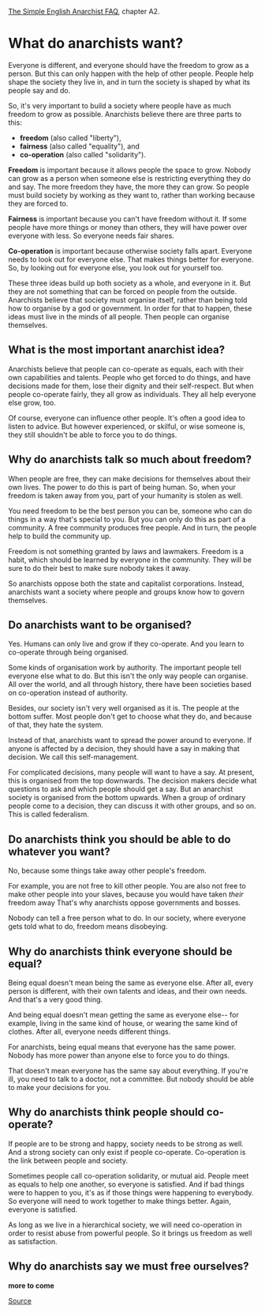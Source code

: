 [The Simple English Anarchist FAQ](.), chapter A2.

What do anarchists want?
========================

Everyone is different, and everyone should have the
freedom to grow as a person. But this can only happen
with the help of other people. People help shape
the society they live in, and in turn the society is shaped
by what its people say and do.

So, it's very important to build a society where people
have as much freedom to grow as possible. Anarchists
believe there are three parts to this:

 - **freedom** (also called "liberty"),
 - **fairness** (also called "equality"), and
 - **co-operation** (also called "solidarity").

**Freedom** is important because it allows people the space
to grow. Nobody can grow as a person when someone else
is restricting everything they do and say. The more
freedom they have, the more they can grow. So people
must build society by working as they want to,
rather than working because they are forced to.

**Fairness** is important because you can't have freedom
without it. If some people have more things or money
than others, they will have power over everyone with
less. So everyone needs fair shares.

**Co-operation** is important because otherwise
society falls apart. Everyone needs to look out for
everyone else. That makes things better for everyone.
So, by looking out for everyone else, you
look out for yourself too.

These three ideas build up both society as a whole,
and everyone in it. But they are not something that
can be forced on people from the outside.
Anarchists believe that society must organise itself,
rather than being told how to organise by a god or government.
In order for that to happen,
these ideas must live in the minds of all people.
Then people can organise themselves.

What is the most important anarchist idea?
------------------------------------------

Anarchists believe that people can co-operate as equals, each with their own capabilities and talents. People who get forced to do things, and have decisions made for them, lose their dignity and their self-respect. But when people co-operate fairly, they all grow as individuals. They all help everyone else grow, too.

Of course, everyone can influence other people.
It's often a good idea to listen to advice.
But however experienced, or skilful, or
wise someone is,
they still shouldn't be able to force you to do things.

Why do anarchists talk so much about freedom?
---------------------------------------------

When people are free, they can
make decisions for themselves about their own lives.
The power to do this is part of being human.
So, when your freedom is taken away from you,
part of your humanity is stolen as well.

You need freedom to be the best person you can be,
someone who can do things in a way that's special to you.
But you can only do this as part of a community.
A free community produces free people. And in turn,
the people help to build the community up.

Freedom is not something granted by laws and lawmakers.
Freedom is a habit, which should be learned by everyone
in the community.
They will be sure to do their best to make sure nobody takes it away.

So anarchists oppose both the state and capitalist corporations.
Instead, anarchists want a society where people and
groups know how to govern themselves.

Do anarchists want to be organised?
-----------------------------------

Yes. Humans can only live and grow if they co-operate.
And you learn to co-operate through being organised.

Some kinds of organisation work by authority.
The important people tell everyone else what to do.
But this isn't the only way people can organise.
All over the world, and all through history,
there have been societies based on co-operation instead
of authority.

Besides, our society isn't very well organised as it is.
The people at the bottom suffer. Most people don't
get to choose what they do, and because of that, they
hate the system.

Instead of that, anarchists want to spread the power
around to everyone. If anyone is affected by a decision,
they should have a say in making that decision.
We call this self-management.

For complicated decisions, many people will want to
have a say. At present, this is organised from the
top downwards. The decision makers decide what questions
to ask and which people should get a say. But an
anarchist society is organised from the bottom upwards.
When a group of ordinary people come to a decision, they
can discuss it with other groups, and so on.
This is called federalism.

Do anarchists think you should be able to do whatever you want?
---------------------------------------------------------------

No, because some things take away other people's freedom.

For example, you are not free to kill other people. You are
also not free to make other people into your slaves, because
you would have taken *their* freedom away
That's why anarchists oppose governments and bosses.

Nobody can tell a free person what to do.
In our society, where everyone gets told what to do,
freedom means disobeying.

Why do anarchists think everyone should be equal?
-------------------------------------------------

Being equal doesn't mean being the same as everyone else.
After all, every person is different,
with their own talents and ideas,
and their own needs.
And that's a very good thing.

And being equal doesn't mean getting the same as everyone else--
for example, living in the same kind of house, or wearing the same kind of clothes.
After all, everyone needs different things.

For anarchists, being equal means that everyone has the same power.
Nobody has more power than anyone else to force you to do things.

That doesn't mean everyone has the same say about everything.
If you're ill, you need to talk to a doctor, not a committee.
But nobody should be able to make your decisions for you.

Why do anarchists think people should co-operate?
-------------------------------------------------
If people are to be strong and happy, society needs to be strong as well.
And a strong society can only exist if people co-operate.
Co-operation is the link between people and society.

Sometimes people call co-operation solidarity, or mutual aid.
People meet as equals to help one another, so everyone is satisfied.
And if bad things were to happen to you, it's as if those things were
happening to everybody. So everyone will need to work together
to make things better. Again, everyone is satisfied.

As long as we live in a hierarchical society, we will need
co-operation in order to resist abuse from powerful people.
So it brings us freedom as well as satisfaction.

Why do anarchists say we must free ourselves?
---------------------------------------------

**more to come**

[Source](http://anarchism.pageabode.com/afaq/secA2.html)
